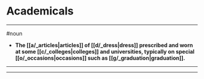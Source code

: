 # Academicals
---
#noun
- **The [[a/_articles|articles]] of [[d/_dress|dress]] prescribed and worn at some [[c/_colleges|colleges]] and universities, typically on special [[o/_occasions|occasions]] such as [[g/_graduation|graduation]].**
---
---
